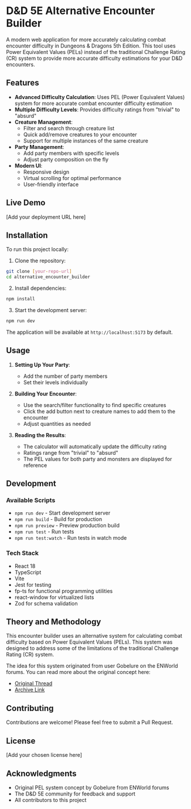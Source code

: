 # D&D 5E Alternative Encounter Builder

A modern web application for more accurately calculating combat encounter difficulty in Dungeons & Dragons 5th Edition. This tool uses Power Equivalent Values (PELs) instead of the traditional Challenge Rating (CR) system to provide more accurate difficulty estimations for your D&D encounters.

## Features

- **Advanced Difficulty Calculation**: Uses PEL (Power Equivalent Values) system for more accurate combat encounter difficulty estimation
- **Multiple Difficulty Levels**: Provides difficulty ratings from "trivial" to "absurd"
- **Creature Management**:
  - Filter and search through creature list
  - Quick add/remove creatures to your encounter
  - Support for multiple instances of the same creature
- **Party Management**:
  - Add party members with specific levels
  - Adjust party composition on the fly
- **Modern UI**:
  - Responsive design
  - Virtual scrolling for optimal performance
  - User-friendly interface

## Live Demo

[Add your deployment URL here]

## Installation

To run this project locally:

1. Clone the repository:
```bash
git clone [your-repo-url]
cd alternative_encounter_builder
```

2. Install dependencies:
```bash
npm install
```

3. Start the development server:
```bash
npm run dev
```

The application will be available at `http://localhost:5173` by default.

## Usage

1. **Setting Up Your Party**:
   - Add the number of party members
   - Set their levels individually
   
2. **Building Your Encounter**:
   - Use the search/filter functionality to find specific creatures
   - Click the add button next to creature names to add them to the encounter
   - Adjust quantities as needed
   
3. **Reading the Results**:
   - The calculator will automatically update the difficulty rating
   - Ratings range from "trivial" to "absurd"
   - The PEL values for both party and monsters are displayed for reference

## Development

### Available Scripts

- `npm run dev` - Start development server
- `npm run build` - Build for production
- `npm run preview` - Preview production build
- `npm run test` - Run tests
- `npm run test:watch` - Run tests in watch mode

### Tech Stack

- React 18
- TypeScript
- Vite
- Jest for testing
- fp-ts for functional programming utilities
- react-window for virtualized lists
- Zod for schema validation

## Theory and Methodology

This encounter builder uses an alternative system for calculating combat difficulty based on Power Equivalent Values (PELs). This system was designed to address some of the limitations of the traditional Challenge Rating (CR) system.

The idea for this system originated from user Gobelure on the ENWorld forums. You can read more about the original concept here:
- [Original Thread](https://www.enworld.org/threads/encounter-difficulty-how-to-fix-it.367697/)
- [Archive Link](https://web.archive.org/web/20210530071808/https://www.enworld.org/threads/encounter-difficulty-how-to-fix-it.367697/)

## Contributing

Contributions are welcome! Please feel free to submit a Pull Request.

## License

[Add your chosen license here]

## Acknowledgments

- Original PEL system concept by Gobelure from ENWorld forums
- The D&D 5E community for feedback and support
- All contributors to this project